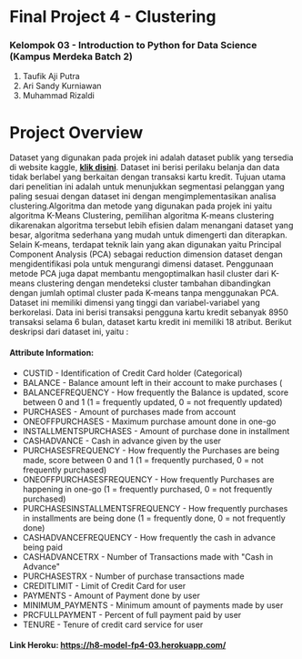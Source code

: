 # Final Project 4 - Clustering

### Kelompok 03 - Introduction to Python for Data Science (Kampus Merdeka Batch 2)
1. Taufik Aji Putra<br>
2. Ari Sandy Kurniawan<br>
3. Muhammad Rizaldi

# Project Overview
Dataset yang digunakan pada projek ini adalah dataset publik yang tersedia di website kaggle, <a href="https://www.kaggle.com/arjunbhasin2013/ccdata"><b> klik disini</b></a>. Dataset ini berisi perilaku belanja dan data tidak berlabel yang berkaitan dengan transaksi kartu kredit. Tujuan utama dari penelitian ini adalah untuk menunjukkan segmentasi pelanggan yang paling sesuai dengan dataset ini dengan mengimplementasikan analisa clustering.Algoritma dan metode yang digunakan pada projek ini yaitu algoritma K-Means Clustering, pemilihan algoritma K-means clustering dikarenakan algoritma tersebut lebih efisien dalam menangani dataset yang besar, algoritma sederhana yang mudah untuk dimengerti dan diterapkan. Selain K-means, terdapat teknik lain yang akan digunakan yaitu Principal Component Analysis (PCA) sebagai reduction dimension dataset dengan mengidentifikasi pola untuk mengurangi dimensi dataset. Penggunaan metode PCA juga dapat membantu mengoptimalkan hasil cluster dari K-means clustering dengan mendeteksi cluster tambahan dibandingkan dengan jumlah optimal cluster pada K-means tanpa menggunakan PCA. Dataset ini memiliki dimensi yang tinggi dan variabel-variabel yang berkorelasi. Data ini berisi transaksi pengguna kartu kredit sebanyak 8950 transaksi selama 6 bulan, dataset kartu kredit ini memiliki 18 atribut. Berikut deskripsi dari dataset ini, yaitu :

#### Attribute Information:

- CUSTID - Identification of Credit Card holder (Categorical)
- BALANCE - Balance amount left in their account to make purchases (
- BALANCEFREQUENCY - How frequently the Balance is updated, score between 0 and 1 (1 = frequently updated, 0 = not frequently updated)
- PURCHASES - Amount of purchases made from account
- ONEOFFPURCHASES - Maximum purchase amount done in one-go
- INSTALLMENTSPURCHASES - Amount of purchase done in installment
- CASHADVANCE - Cash in advance given by the user
- PURCHASESFREQUENCY - How frequently the Purchases are being made, score between 0 and 1 (1 = frequently purchased, 0 = not frequently purchased)
- ONEOFFPURCHASESFREQUENCY - How frequently Purchases are happening in one-go (1 = frequently purchased, 0 = not frequently purchased)
- PURCHASESINSTALLMENTSFREQUENCY - How frequently purchases in installments are being done (1 = frequently done, 0 = not frequently done)
- CASHADVANCEFREQUENCY - How frequently the cash in advance being paid
- CASHADVANCETRX - Number of Transactions made with "Cash in Advance"
- PURCHASESTRX - Number of purchase transactions made
- CREDITLIMIT - Limit of Credit Card for user
- PAYMENTS - Amount of Payment done by user
- MINIMUM_PAYMENTS - Minimum amount of payments made by user
- PRCFULLPAYMENT - Percent of full payment paid by user
- TENURE - Tenure of credit card service for user

#### Link Heroku: https://h8-model-fp4-03.herokuapp.com/
